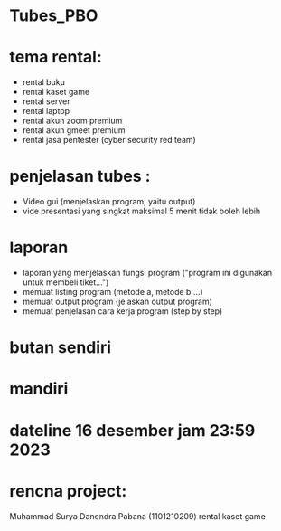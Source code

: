 # Tubes_PBO

# tema rental:
- rental buku
- rental kaset game
- rental server
- rental laptop
- rental akun zoom premium
- rental akun gmeet premium
- rental jasa pentester (cyber security red team)


# penjelasan tubes	:	
- Video gui (menjelaskan program, yaitu output)
- vide presentasi yang singkat maksimal 5 menit tidak boleh lebih

# laporan	
- laporan yang menjelaskan fungsi program ("program ini digunakan untuk membeli tiket...")
- memuat listing program (metode a, metode b,...)
- memuat output program (jelaskan output program)
- memuat penjelasan cara kerja program (step by step)

# butan sendiri
# mandiri
# dateline 16 desember jam 23:59 2023
				
# rencna project:
Muhammad Surya Danendra Pabana (1101210209) rental kaset game 
